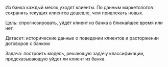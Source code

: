 Из банка каждый месяц уходят клиенты. 
По данным маркетологов сохранять текущих клиентов дешевле, чем привлекать новых. 

Цель: спрогнозировать, уйдёт клиент из банка в ближайшее время или нет.

Датасет: исторические данные о поведении клиентов и расторжении договоров с банком

Задача: построить модель, решающую задачу классификации, предсказывающую уйдет ли клиент из банка.
